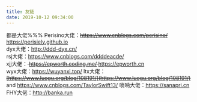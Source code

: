 ```yaml
---
title: 友链
date: 2019-10-12 09:34:00
---
```


<!--markdown-->
都是大佬%%%
Perisino大佬：<s>https://www.cnblogs.com/perisino/ </s> <https://perisiely.github.io>  
dyx大佬：<http://ddd-dyx.cn/>  
rsj大佬：<https://www.cnblogs.com/ddddeacde/>  
xjj大佬：<s> https://epworth.coding.me/ </s> <https://epworth.cn>  
wyx大佬：<https://wuyanxi.top/>
ltx大佬：<s>[https://www.luogu.org/blog/108191/](https://www.luogu.org/blog/108191/)</s> and <https://www.cnblogs.com/TaylorSwift13/>
唢呐大佬：<https://sanapri.cn>
FHY大佬：<http://banka.run>